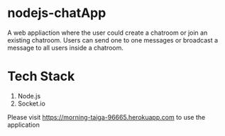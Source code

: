 # nodejs-chatApp

A web appliaction where the user could create a chatroom or join an existing chatroom.
Users can send one to one messages or broadcast a message to all users inside a chatroom.

# Tech Stack

1. Node.js
2. Socket.io

Please visit https://morning-taiga-96665.herokuapp.com to use the application
